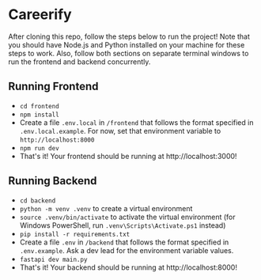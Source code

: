 # Careerify
After cloning this repo, follow the steps below to run the project! Note that you should have Node.js and Python installed on your machine for these steps to work. Also, follow both sections on separate terminal windows to run the frontend and backend concurrently.


## Running Frontend
- `cd frontend`
- `npm install`
- Create a file `.env.local` in `/frontend` that follows the format specified in `.env.local.example`. For now, set that environment variable to `http://localhost:8000`
- `npm run dev`
- That's it! Your frontend should be running at http://localhost:3000!

## Running Backend
- `cd backend`
- `python -m venv .venv` to create a virtual environment
- `source .venv/bin/activate` to activate the virtual environment (for Windows PowerShell, run `.venv\Scripts\Activate.ps1` instead)
- `pip install -r requirements.txt`
- Create a file `.env` in `/backend` that follows the format specified in `.env.example`. Ask a dev lead for the environment variable values.
- `fastapi dev main.py`
- That's it! Your backend should be running at http://localhost:8000!
